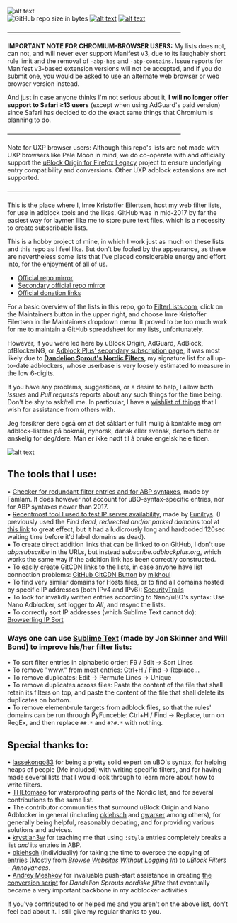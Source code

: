 ![alt text](https://raw.githubusercontent.com/DandelionSprout/adfilt/master/Images/Adfilt%20logo%202.png)<br>
![GitHub repo size in bytes](https://img.shields.io/github/repo-size/dandelionsprout/adfilt.svg)
[![alt text](https://raw.githubusercontent.com/DandelionSprout/adfilt/master/Images/Flattr%20button.png)](https://flattr.com/@DandelionSprout)
[![alt text](https://raw.githubusercontent.com/DandelionSprout/adfilt/master/Images/RSS-knapp.png)](https://github.com/DandelionSprout/adfilt/commits/master.atom)

————————————————————————————

<b>IMPORTANT NOTE FOR CHROMIUM-BROWSER USERS:</b> My lists does not, can not, and will never ever support Manifest v3, due to its laughably short rule limit and the removal of `-abp-has` and `-abp-contains`. Issue reports for Manifest v3-based extension versions will not be accepted, and if you do submit one, you would be asked to use an alternate web browser or web browser version instead.

And just in case anyone thinks I'm not serious about it, <b>I will no longer offer support to Safari ≥13 users</b> (except when using AdGuard's paid version) since Safari has decided to do the exact same things that Chromium is planning to do.

————————————————————————————

Note for UXP browser users: Although this repo's lists are not made with UXP browsers like Pale Moon in mind, we do co-operate with and officially support the [uBlock Origin for Firefox Legacy](https://github.com/gorhill/uBlock-for-firefox-legacy) project to ensure underlying entry compatibility and conversions. Other UXP adblock extensions are not supported.

————————————————————————————

This is the place where I, Imre Kristoffer Eilertsen, host my web filter lists, for use in adblock tools and the likes. GitHub was in mid-2017 by far the easiest way for laymen like me to store pure text files, which is a necessity to create subscribable lists.

This is a hobby project of mine, in which I work just as much on these lists and this repo as I feel like. But don't be fooled by the appearance, as these are nevertheless some lists that I've placed considerable energy and effort into, for the enjoyment of all of us.

* [Official repo mirror](https://repo.or.cz/FilterMirrorRepo.git/tree/refs/heads/master)
* [Secondary official repo mirror](https://gitlab.com/DandelionSprout/adfilt)
* [Official donation links](https://sproutsluckycorner.wordpress.com/2017/11/14/my-work-and-contact-resume/#donations)

For a basic overview of the lists in this repo, go to [FilterLists.com](https://filterlists.com/), click on the Maintainers button in the upper right, and choose Imre Kristoffer Eilertsen in the Maintainers dropdown menu. It proved to be too much work for me to maintain a GitHub spreadsheet for my lists, unfortunately.

However, if you were led here by uBlock Origin, AdGuard, AdBlock, pfBlockerNG, or [Adblock Plus' secondary subscription page](https://adblockplus.org/en/subscriptions), it was most likely due to **[Dandelion Sprout's Nordic Filters](https://github.com/DandelionSprout/adfilt/blob/master/NorwegianList.txt)**, my signature list for all up-to-date adblockers, whose userbase is very loosely estimated to measure in the low 6-digits.

If you have any problems, suggestions, or a desire to help, I allow both _Issues_ and _Pull requests_ reports about any such things for the time being. Don't be shy to ask/tell me. In particular, I have a [wishlist of things](https://github.com/DandelionSprout/adfilt/issues/new?assignees=&labels=I+wish+to+help&template=forms-for-those-who-wish-to-help-me-write-lists.md&title=I+wish+to+help) that I wish for assistance from others with.

Jeg forsikrer dere også om at det såklart er fullt mulig å kontakte meg om adblock-listene på bokmål, nynorsk, dansk eller svensk, dersom dette er ønskelig for deg/dere. Man er ikke nødt til å bruke engelsk hele tiden.

![alt text](https://raw.githubusercontent.com/DandelionSprout/adfilt/master/Images/Spr%C3%A5kflagg3.png)

## The tools that I use:

• [Checker for redundant filter entries and for ABP syntaxes](https://abp.surge.sh/redundantRuleChecker/), made by Famlam. It does however not account for uBO-syntax-specific entries, nor for ABP syntaxes newer than 2017. <br>
• [Recentmost tool I used to test IP server availability](https://github.com/funilrys/PyFunceble), made by [Funilrys](https://github.com/funilrys). (I previously used the _Find dead, redirected and/or parked domains_ tool at [this link](https://web.archive.org/web/20171209102004/https://arestwo.org/famlam/redundantRuleChecker.html) to great effect, but it had a ludicrously long and hardcoded 120sec waiting time before it'd label domains as dead). <br>
• To create direct addition links that can be linked to on GitHub, I don't use _abp:subscribe_ in the URLs, but instead _subscribe.adblockplus.org_, which works the same way if the addition link has been correctly constructed. <br>
• To easily create GitCDN links to the lists, in case anyone have list connection problems: [GitHub GitCDN Button](https://greasyfork.org/scripts/373361-github-gitcdn-button) by [mikhoul](https://greasyfork.org/users/3930-mikhoul) <br>
• To find very similar domains for Hosts files, or to find all domains hosted by specific IP addresses (both IPv4 and IPv6): [SecurityTrails](https://securitytrails.com/) <br>
• To look for invalidly written entries according to Nano/uBO's syntax: Use Nano Adblocker, set logger to *All*, and resync the lists. <br>
• To correctly sort IP addresses (which Sublime Text cannot do): [Browserling IP Sort](https://www.browserling.com/tools/ip-sort)

### Ways one can use [Sublime Text](https://www.sublimetext.com/) (made by Jon Skinner and Will Bond) to improve his/her filter lists:

• To sort filter entries in alphabetic order: F9 / Edit → Sort Lines <br>
• To remove "www." from most entries: Ctrl+H / Find → Replace… <br>
• To remove duplicates: Edit → Permute Lines → Unique <br>
• To remove duplicates across files: Paste the content of the file that shall retain its filters on top, and paste the content of the file that shall delete its duplicates on bottom. <br>
• To remove element-rule targets from adblock files, so that the rules' domains can be run through PyFunceble: Ctrl+H / Find → Replace, turn on RegEx, and then replace `##.*` and `#?#.*` with nothing.

## Special thanks to:

• [lassekongo83](https://github.com/lassekongo83) for being a pretty solid expert on uBO's syntax, for helping heaps of people (Me included) with writing specific filters, and for having made several lists that I would look through to learn more about how to write filters. <br>
• [THEtomaso](https://github.com/THEtomaso) for waterproofing parts of the Nordic list, and for several contributions to the same list. <br>
• The contributor communities that surround uBlock Origin and Nano Adblocker in general (including [okiehsch](https://github.com/okiehsch) and [gwarser](https://github.com/gwarser) among others), for generally being helpful, reasonably debating, and for providing various solutions and advices. <br>
• [krystian3w](https://github.com/krystian3w) for teaching me that using `:style` entries completely breaks a list *and* its entries in ABP. <br>
• [okiehsch](https://github.com/okiehsch) (individually) for taking the time to oversee the copying of entries (Mostly from *[Browse Websites Without Logging In](https://raw.githubusercontent.com/DandelionSprout/adfilt/master/BrowseWebsitesWithoutLoggingIn.txt)*) to *uBlock Filters - Annoyances*.<br>
• [Andrey Meshkov](https://github.com/ameshkov) for invaluable push-start assistance in creating [the conversion script](https://raw.githubusercontent.com/DandelionSprout/adfilt/master/NorwegianExperimentalList%20alternate%20versions/nordic_prepare_filters.py) for *Dandelion Sprouts nordiske filtre* that eventually became a very important backbone in my adblocker activities

If you've contributed to or helped me and you aren't on the above list, don't feel bad about it. I still give my regular thanks to you.
